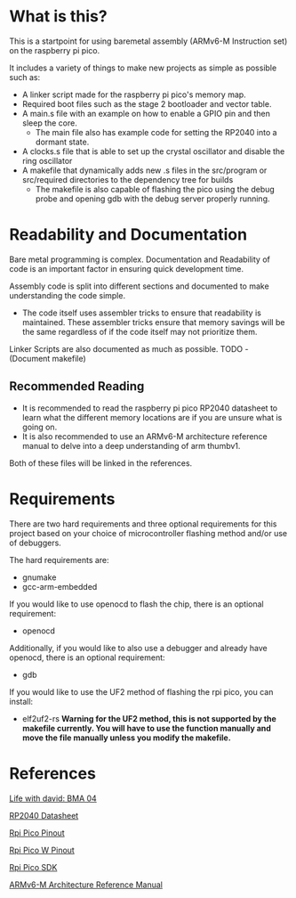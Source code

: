 # What is this?
This is a startpoint for using baremetal assembly (ARMv6-M Instruction set) on the raspberry pi pico.

It includes a variety of things to make new projects as simple as possible such as:
- A linker script made for the raspberry pi pico's memory map.
- Required boot files such as the stage 2 bootloader and vector table.
- A main.s file with an example on how to enable a GPIO pin and then sleep the core.
    - The main file also has example code for setting the RP2040 into a dormant state.
- A clocks.s file that is able to set up the crystal oscillator and disable the ring oscillator
- A makefile that dynamically adds new .s files in the src/program or src/required directories to the dependency tree for builds
    - The makefile is also capable of flashing the pico using the debug probe and opening gdb with the debug server properly running.

# Readability and Documentation
Bare metal programming is complex. Documentation and Readability of code is an important factor in ensuring quick development time.

Assembly code is split into different sections and documented to make understanding the code simple.
- The code itself uses assembler tricks to ensure that readability is maintained. These assembler tricks ensure that memory savings will be the same regardless of if the code itself may not prioritize them. 

Linker Scripts are also documented as much as possible.
TODO - (Document makefile)

## Recommended Reading
- It is recommended to read the raspberry pi pico RP2040 datasheet to learn what the different memory locations are if you are unsure what is going on.
- It is also recommended to use an ARMv6-M architecture reference manual to delve into a deep understanding of arm thumbv1.

Both of these files will be linked in the references.

# Requirements
There are two hard requirements and three optional requirements for this project based on your choice of microcontroller flashing method and/or use of debuggers.

The hard requirements are:
- gnumake
- gcc-arm-embedded

If you would like to use openocd to flash the chip, there is an optional requirement:
- openocd

Additionally, if you would like to also use a debugger and already have openocd, there is an optional requirement:
- gdb

If you would like to use the UF2 method of flashing the rpi pico, you can install:
- elf2uf2-rs
**Warning for the UF2 method, this is not supported by the makefile currently. You will have to use the function manually and move the file manually unless you modify the makefile.**

# References
[Life with david: BMA 04](https://github.com/LifeWithDavid/RaspberryPiPico-BareMetalAdventures/tree/main/Chapter%2004)

[RP2040 Datasheet](https://datasheets.raspberrypi.com/rp2040/rp2040-datasheet.pdf)

[Rpi Pico Pinout](https://www.raspberrypi.com/documentation/microcontrollers/images/pico-pinout.svg)

[Rpi Pico W Pinout](https://www.raspberrypi.com/documentation/microcontrollers/images/picow-pinout.svg)

[Rpi Pico SDK](https://github.com/raspberrypi/pico-sdk)

[ARMv6-M Architecture Reference Manual](https://documentation-service.arm.com/static/5f8ff05ef86e16515cdbf826)
